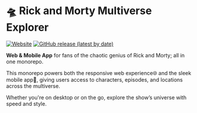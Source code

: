 # 🛸 Rick and Morty Multiverse Explorer
[![Website](https://img.shields.io/badge/Website-Visit-blue?logo=google-chrome&logoColor=white)](https://rickmortyfun.vercel.app)
[![GitHub release (latest by date)](https://img.shields.io/github/v/release/Travcort/Rick-Morty?label=APK&logo=android&color=3ddc84)](https://github.com/Travcort/Rick-Morty/releases/latest/download/app-release.apk)

**Web & Mobile App** for fans of the chaotic genius of Rick and Morty; all in one monorepo.

This monorepo powers both the responsive web experience🌐 and the sleek mobile app📱, giving users access to characters, episodes, and locations across the multiverse. 

Whether you're on desktop or on the go, explore the show’s universe with speed and style.